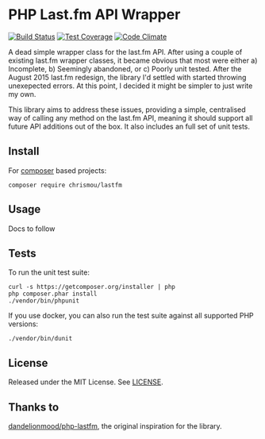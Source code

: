 # PHP Last.fm API Wrapper

[![Build Status](https://travis-ci.org/chrismou/php-lastfm-wrapper.svg?branch=master)](https://travis-ci.org/chrismou/php-lastfm-wrapper)
[![Test Coverage](https://codeclimate.com/github/chrismou/php-lastfm-wrapper/badges/coverage.svg)](https://codeclimate.com/github/chrismou/php-lastfm-wrapper/coverage)
[![Code Climate](https://codeclimate.com/github/chrismou/php-lastfm-wrapper/badges/gpa.svg)](https://codeclimate.com/github/chrismou/php-lastfm-wrapper)

A dead simple wrapper class for the last.fm API. After using a couple of existing last.fm wrapper classes, it became 
obvious that most were either a) Incomplete, b) Seemingly abandoned, or c) Poorly unit tested. After the August 2015 last.fm
redesign, the library I'd settled with started throwing unexepected errors. At this point, I decided it might be simpler 
to just write my own.

This library aims to address these issues, providing a simple, centralised way of calling any method on the last.fm API, 
meaning it should support all future API additions out of the box. It also includes an full set of unit tests.


## Install

For [composer](http://getcomposer.org) based projects:

```
composer require chrismou/lastfm
```

## Usage

Docs to follow

## Tests

To run the unit test suite:

```
curl -s https://getcomposer.org/installer | php
php composer.phar install
./vendor/bin/phpunit
```

If you use docker, you can also run the test suite against all supported PHP versions:
```
./vendor/bin/dunit
```

## License

Released under the MIT License. See [LICENSE](LICENSE.md).

## Thanks to

[dandelionmood/php-lastfm](https://github.com/dandelionmood/php-lastfm), the original inspiration for the library.